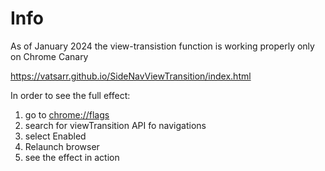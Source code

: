 # Info

As of January 2024 the view-transistion function is working properly only on Chrome Canary

<https://vatsarr.github.io/SideNavViewTransition/index.html>

In order to see the full effect:

1. go to <chrome://flags>
2. search for viewTransition API fo navigations
3. select Enabled
4. Relaunch browser
5. see the effect in action

